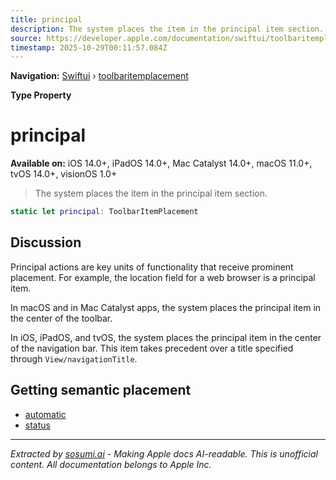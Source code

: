 ```yaml
---
title: principal
description: The system places the item in the principal item section.
source: https://developer.apple.com/documentation/swiftui/toolbaritemplacement/principal
timestamp: 2025-10-29T00:11:57.084Z
---
```


**Navigation:** [Swiftui](/documentation/swiftui) › [toolbaritemplacement](/documentation/swiftui/toolbaritemplacement)

**Type Property**

# principal

**Available on:** iOS 14.0+, iPadOS 14.0+, Mac Catalyst 14.0+, macOS 11.0+, tvOS 14.0+, visionOS 1.0+

> The system places the item in the principal item section.

```swift
static let principal: ToolbarItemPlacement
```

## Discussion

Principal actions are key units of functionality that receive prominent placement. For example, the location field for a web browser is a principal item.

In macOS and in Mac Catalyst apps, the system places the principal item in the center of the toolbar.

In iOS, iPadOS, and tvOS, the system places the principal item in the center of the navigation bar. This item takes precedent over a title specified through `View/navigationTitle`.

## Getting semantic placement

- [automatic](/documentation/swiftui/toolbaritemplacement/automatic)
- [status](/documentation/swiftui/toolbaritemplacement/status)

---

*Extracted by [sosumi.ai](https://sosumi.ai) - Making Apple docs AI-readable.*
*This is unofficial content. All documentation belongs to Apple Inc.*

